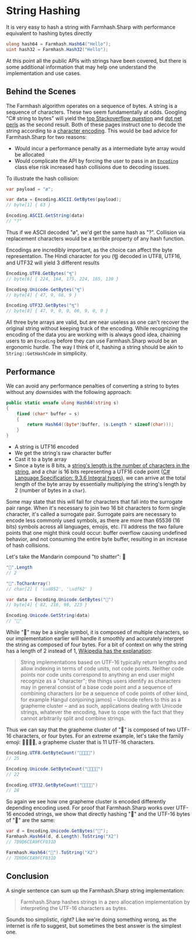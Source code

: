 # String Hashing

It is very easy to hash a string with Farmhash.Sharp with performance equivalent to hashing bytes directly

```csharp
ulong hash64 = Farmhash.Hash64("Hello");
uint hash32 = Farmhash.Hash32("Hello");
```

At this point all the public APIs with strings have been covered, but there is some additional information that may help one understand the implementation and use cases.

## Behind the Scenes

The Farmhash algorithm operates on a sequence of bytes. A string is a sequence of characters. These two seem fundamentally at odds. Googling "C# string to bytes" will yield the [top Stackoverflow question](https://stackoverflow.com/q/16072709/433785) and [dot net perls](https://www.dotnetperls.com/convert-string-byte-array) as the second result. Both of these pages instruct one to decode the string according to a [character encoding](https://en.wikipedia.org/wiki/Character_encoding). This would be bad advice for Farmhash.Sharp for two reasons:

- Would incur a performance penalty as a intermediate byte array would be allocated
- Would complicate the API by forcing the user to pass in an [`Encoding`](https://msdn.microsoft.com/en-us/library/system.text.encoding(v=vs.110).aspx) class else risk increased hash collisions due to decoding issues.

To illustrate the hash collision:

```csharp
var payload = "ø";

var data = Encoding.ASCII.GetBytes(payload);
// byte[1] { 63 }

Encoding.ASCII.GetString(data)
// "?"
```

Thus if we ASCII decoded "ø", we'd get the same hash as "?". Collision via replacement characters would be a terrible property of any hash function.

Encodings are incredibly important, as the choice can affect the byte representation. The Hindi character for you (यू) decoded in UTF8, UTF16, and UTF32 will yield 3 different results

```csharp
Encoding.UTF8.GetBytes("यू")
// byte[6] { 224, 164, 175, 224, 165, 130 }

Encoding.Unicode.GetBytes("यू")
// byte[4] { 47, 9, 66, 9 }

Encoding.UTF32.GetBytes("यू")
// byte[8] { 47, 9, 0, 0, 66, 9, 0, 0 }
```

All three byte arrays are valid, but are near useless as one can't recover the original string without keeping track of the encoding. While recognizing the encoding of the data you are working with is always good idea, chaining users to an `Encoding` before they can use Farmhash.Sharp would be an ergonomic hurdle. The way I think of it, hashing a string should be akin to `String::GetHashCode` in simplicity.

## Performance

We can avoid any performance penalties of converting a string to bytes without any downsides with the following approach:

```csharp
public static unsafe ulong Hash64(string s)
{
    fixed (char* buffer = s)
    {
        return Hash64((byte*)buffer, (s.Length * sizeof(char)));
    }
}
```

* A string is UTF16 encoded
* We get the string's raw character buffer
* Cast it to a byte array
* Since a byte is 8 bits, a [string's length is the number of characters in the string](https://msdn.microsoft.com/en-us/library/system.string.length(v=vs.110).aspx), and a char is 16 bits representing a UTF16 code point ([C# Language Specification: 9.3.6 Integral types](https://www.ecma-international.org/publications/files/ECMA-ST/Ecma-334.pdf)), we can arrive at the total length of the byte array by essentially multiplying the string's length by 2 (number of bytes in a `char`).

Some may state that this will fail for characters that fall into the surrogate pair range. When it's necessary to join two 16 bit characters to form single character, it's called a surrogate pair. Surrogate pairs are necessary to encode less commonly used symbols, as there are more than 65536 (16 bits) symbols across all languages, emojis, etc. I'll address the two failure points that one might think could occur: buffer overflow causing undefined behavior, and not consuming the entire byte buffer, resulting in an increase of hash collisions.

Let's take the Mandarin compound "to shatter": 𤭢

```csharp
"𤭢".Length
// 2

"𤭢".ToCharArray()
// char[2] { '\ud852', '\udf62' }

var data = Encoding.Unicode.GetBytes("𤭢")
// byte[4] { 82, 216, 98, 223 }

Encoding.Unicode.GetString(data)
// "𤭢"
```

While "𤭢" may be a single symbol, it is composed of multiple characters, so our implementation earlier will handle it smoothly and accurately interpret the string as composed of four bytes. For a bit of context on why the string has a length of 2 instead of 1, [Wikipedia has the explanation](https://en.wikipedia.org/wiki/UTF-16#Usage):

> String implementations based on UTF-16 typically return lengths and allow
indexing in terms of code units, not code points. Neither code points nor code
units correspond to anything an end user might recognize as a "character"; the
things users identify as characters may in general consist of a base code
point and a sequence of combining characters (or be a sequence of code points
of other kind, for example Hangul conjoining jamos) – Unicode refers to this
as a grapheme cluster – and as such, applications dealing with Unicode
strings, whatever the encoding, have to cope with the fact that they cannot
arbitrarily split and combine strings.

Thus we can say that the grapheme cluster of "𤭢" is composed of two UTF-16 characters, or four bytes. For an extreme example, let's take the family emoji: 👨‍👨‍👧‍👧, a grapheme cluster that is 11 UTF-16 characters.

```csharp
Encoding.UTF8.GetByteCount("👨‍👨‍👧‍👧")
// 25

Encoding.Unicode.GetByteCount("👨‍👨‍👧‍👧")
// 22

Encoding.UTF32.GetByteCount("👨‍👨‍👧‍👧")
// 28
```

So again we see how one grapheme cluster is encoded differently depending encoding used. For proof that Farmhash.Sharp works over UTF-16 encoded strings, we show that directly hashing "𤭢" and the UTF-16 bytes of "𤭢" are the same:

```csharp
var d = Encoding.Unicode.GetBytes("𤭢");
Farmhash.Hash64(d, d.Length).ToString("X2")
// 7D9D6CEA9FCF031D

Farmhash.Hash64("𤭢").ToString("X2")
// 7D9D6CEA9FCF031D
```

## Conclusion

A single sentence can sum up the Farmhash.Sharp string implementation:

> Farmhash.Sharp hashes strings in a zero allocation implementation by interpreting the UTF-16 characters as bytes.

Sounds too simplistic, right? Like we're doing something wrong, as the internet is rife to suggest, but sometimes the best answer is the simplest one.